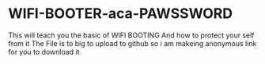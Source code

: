 # WIFI-BOOTER-aca-PAWSSWORD
This will teach you the basic of  WIFI BOOTING And how to protect your self from it
The File is to big to upload to github so i am makeing anonymous link for you to download it 
